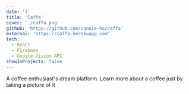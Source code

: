 ```yaml
---
date: '3'
title: 'Caffa'
cover: './caffa.png'
github: 'https://github.com/connie-ho/caffa'
external: 'https://caffa.herokuapp.com'
tech:
  - React
  - Firebase
  - Google Vision API
showInProjects: false
---
```


A coffee enthusiast's dream platform. Learn more about a coffee just by taking a picture of it
